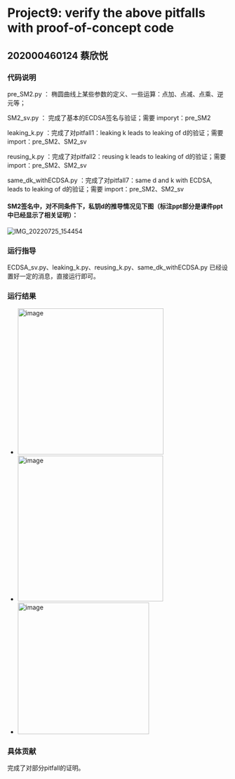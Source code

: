 # Project9: verify the above pitfalls with proof-of-concept code


## 202000460124 蔡欣悦

### 代码说明

pre_SM2.py ： 椭圆曲线上某些参数的定义、一些运算：点加、点减、点乘、逆元等；

SM2_sv.py ： 完成了基本的ECDSA签名与验证；需要 imporyt：pre_SM2

leaking_k.py ：完成了对pitfall1：leaking k leads to leaking of d的验证；需要 import：pre_SM2、SM2_sv

reusing_k.py ：完成了对pitfall2：reusing k leads to leaking of d的验证；需要 import：pre_SM2、SM2_sv

same_dk_withECDSA.py ：完成了对pitfall7：same d and k with ECDSA, leads to leaking of d的验证；需要 import：pre_SM2、SM2_sv
#### SM2签名中，对不同条件下，私钥d的推导情况见下图（标注ppt部分是课件ppt中已经显示了相关证明）：
![IMG_20220725_154454](https://user-images.githubusercontent.com/105582476/180731174-e8375946-8676-4ebe-8170-c14ae25fc603.jpg)


### 运行指导

ECDSA_sv.py、leaking_k.py、reusing_k.py、same_dk_withECDSA.py 已经设置好一定的消息，直接运行即可。

### 运行结果

- <img width="332" alt="image" src="https://user-images.githubusercontent.com/105582476/180728462-eecb2548-59b9-4c36-9d19-98aa17f60fee.png">

- <img width="331" alt="image" src="https://user-images.githubusercontent.com/105582476/180728827-9c00bbea-4392-4390-8954-baabbccbb246.png">

- <img width="299" alt="image" src="https://user-images.githubusercontent.com/105582476/180728630-80bad78e-c059-4622-906d-de5f653027d5.png">


### 具体贡献

完成了对部分pitfall的证明。
